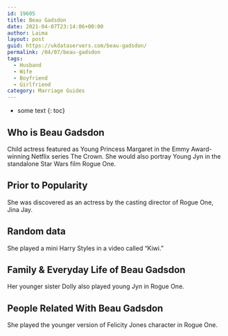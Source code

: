 ```yaml
---
id: 19605
title: Beau Gadsdon
date: 2021-04-07T23:14:06+00:00
author: Laima
layout: post
guid: https://ukdataservers.com/beau-gadsdon/
permalink: /04/07/beau-gadsdon
tags:
  - Husband
  - Wife
  - Boyfriend
  - Girlfriend
category: Marriage Guides
---
```


* some text
{: toc}


## Who is Beau Gadsdon
                  
                  
                  
Child actress featured as Young Princess Margaret in the Emmy Award-winning Netflix series The Crown. She would also portray Young Jyn in the standalone Star Wars film Rogue One.  
                  
              
            
              
            
                
                
                
## Prior to Popularity
                  
                  
                  
She was discovered as an actress by the casting director of Rogue One, Jina Jay. 
                  
              
            
              
            
                
                
                
## Random data
                  
                  
                  
She played a mini Harry Styles in a video called &#8220;Kiwi.&#8221; 
                  
              
            
              
            
                
                
                
## Family & Everyday Life of Beau Gadsdon
                  
                  
                  
Her younger sister Dolly also played young Jyn in Rogue One. 
                  
              
            
              
            
                
                
                
## People Related With Beau Gadsdon
                  
                  
                  
She played the younger version of Felicity Jones character in Rogue One. 
                  
              
            
              
            
                
              
            
              
              
            
            
              
            
          
          
          